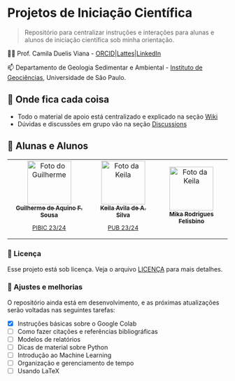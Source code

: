 # Projetos de Iniciação Científica
<!--- 
![GitHub repo size](https://img.shields.io/github/repo-size/iuricode/README-template?style=for-the-badge)
![GitHub language count](https://img.shields.io/github/languages/count/iuricode/README-template?style=for-the-badge)
![GitHub forks](https://img.shields.io/github/forks/iuricode/README-template?style=for-the-badge)
![Bitbucket open issues](https://img.shields.io/bitbucket/issues/iuricode/README-template?style=for-the-badge)
![Bitbucket open pull requests](https://img.shields.io/bitbucket/pr-raw/iuricode/README-template?style=for-the-badge)


<img src="imagem.png" alt="Exemplo imagem">
-->

> Repositório para centralizar instruções e interações para alunas e alunos de iniciação científica sob minha orientação.

👩‍🏫 Prof. Camila Duelis Viana - [ORCID](https://orcid.org/0000-0001-7093-0244)|[Lattes](http://lattes.cnpq.br/8408152690266564)|[LinkedIn](https://www.linkedin.com/in/camila-duelis-viana/)

📫 Departamento de Geologia Sedimentar e Ambiental - [Instituto de Geociências](https://igc.usp.br/), Universidade de São Paulo.

## 🧭 Onde fica cada coisa
* Todo o material de apoio está centralizado e explicado na seção [Wiki](https://github.com/cdviana/undergrad-research-basics/wiki)
* Dúvidas e discussões em grupo vão na seção [Discussions](https://github.com/cdviana/undergrad-research-basics/discussions)

<!--- ## 💻 Pré-requisitos

Antes de começar, verifique se você atendeu aos seguintes requisitos:

* Você instalou a versão mais recente de `<linguagem / dependência / requeridos>`
* Você tem uma máquina `<Windows / Linux / Mac>`. Indique qual sistema operacional é compatível / não compatível.
* Você leu `<guia / link / documentação_relacionada_ao_projeto>`.

## 📫 Contribuindo para <nome_do_projeto>

Para contribuir com <nome_do_projeto>, siga estas etapas:

1. Bifurque este repositório.
2. Crie um branch: `git checkout -b <nome_branch>`.
3. Faça suas alterações e confirme-as: `git commit -m '<mensagem_commit>'`
4. Envie para o branch original: `git push origin <nome_do_projeto> / <local>`
5. Crie a solicitação de pull.

Como alternativa, consulte a documentação do GitHub em [como criar uma solicitação pull](https://help.github.com/en/github/collaborating-with-issues-and-pull-requests/creating-a-pull-request).
-->

## 🤝 Alunas e Alunos

<table>
  <tr>
    <td align="center">
      <a href="#">
        <img src="https://icons-for-free.com/download-icon-people+person+profile+user+icon-1320186207447274965_512.png" width="100px;" alt="Foto do Guilherme"/><br>
        <sub>
          <b>Guilherme de Aquino F. Sousa</b>
          <p>PIBIC 23/24</p>
        </sub>
      </a>
    </td>
    <td align="center">
      <a href="#">
        <img src="https://icons-for-free.com/download-icon-people+person+profile+user+icon-1320186207447274965_512.png" width="100px;" alt="Foto da Keila"/><br>
        <sub>
          <b>Keila Avila de A. Silva</b>
          <p>PUB 23/24</p>
        </sub>
      </a>
    </td>
       <td align="center">
      <a href="#">
        <img src="https://icons-for-free.com/download-icon-people+person+profile+user+icon-1320186207447274965_512.png" width="100px;" alt="Foto da Keila"/><br>
        <sub>
          <b>Mika Rodrigues Felisbino</b>
          <p> </p>
        </sub>
      </a>
    </td>
  </tr>
</table>


<!---
## 😄 Seja um dos contribuidores

Quer fazer parte desse projeto? Clique [AQUI](CONTRIBUTING.md) e leia como contribuir.
-->

### 📝 Licença

Esse projeto está sob licença. Veja o arquivo [LICENÇA](LICENSE.md) para mais detalhes.

### 🔧 Ajustes e melhorias

O repositório ainda está em desenvolvimento, e as próximas atualizações serão voltadas nas seguintes tarefas:

- [X] Instruções básicas sobre o Google Colab
- [ ] Como fazer citações e referências bibliográficas
- [ ] Modelos de relatórios
- [ ] Dicas de material sobre Python
- [ ] Introdução ao Machine Learning
- [ ] Organização e gerenciamento de tempo
- [ ] Usando LaTeX
